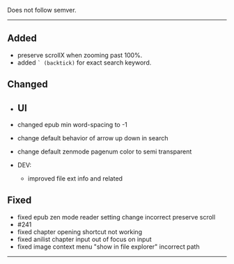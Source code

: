 Does not follow semver.

---

## Added

- preserve scrollX when zooming past 100%.
- added `` ` (backtick) `` for exact search keyword.

## Changed

- UI
  -

- changed epub min word-spacing to -1
- change default behavior of arrow up down in search
- change default zenmode pagenum color to semi transparent
- DEV:
  - improved file ext info and related

## Fixed

- fixed epub zen mode reader setting change incorrect preserve scroll
- #241
- fixed chapter opening shortcut not working
- fixed anilist chapter input out of focus on input
- fixed image context menu "show in file explorer" incorrect path

---
